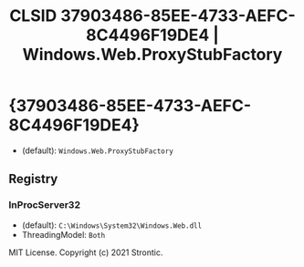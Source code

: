 ﻿---
title: "CLSID 37903486-85EE-4733-AEFC-8C4496F19DE4 | Windows.Web.ProxyStubFactory"
excerpt: What is COM-Object CLSID 37903486-85EE-4733-AEFC-8C4496F19DE4?
---

# {37903486-85EE-4733-AEFC-8C4496F19DE4}

* (default): `Windows.Web.ProxyStubFactory`

## Registry


### InProcServer32

* (default): `C:\Windows\System32\Windows.Web.dll`
* ThreadingModel: `Both`

MIT License. Copyright (c) 2021 Strontic.


